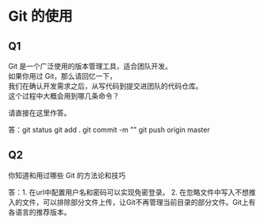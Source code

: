 # Git 的使用

## Q1

Git 是一个广泛使用的版本管理工具，适合团队开发。  
如果你用过 Git，那么请回忆一下，  
我们在确认开发需求之后，从写代码到提交进团队的代码仓库。  
这个过程中大概会用到哪几条命令？

请直接在这里作答。

答：git status
    git add .
    git commit -m ""
    git push origin master

## Q2

你知道和用过哪些 Git 的方法论和技巧

答：1. 在url中配置用户名和密码可以实现免密登录。
    2. 在忽略文件中写入不想推入的文件，可以排除部分文件上传，让Git不再管理当前目录的部分文件。Git上有各语言的推荐版本。
